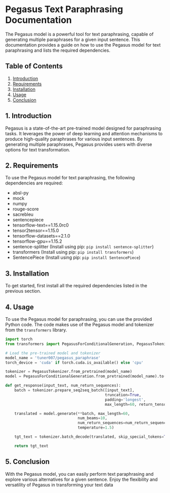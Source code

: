 # Pegasus Text Paraphrasing Documentation

The Pegasus model is a powerful tool for text paraphrasing, capable of generating multiple paraphrases for a given input sentence. This documentation provides a guide on how to use the Pegasus model for text paraphrasing and lists the required dependencies.

## Table of Contents

1. [Introduction](#introduction)
2. [Requirements](#requirements)
3. [Installation](#installation)
4. [Usage](#usage)
5. [Conclusion](#conclusion)

## 1. Introduction

Pegasus is a state-of-the-art pre-trained model designed for paraphrasing tasks. It leverages the power of deep learning and attention mechanisms to produce high-quality paraphrases for various input sentences. By generating multiple paraphrases, Pegasus provides users with diverse options for text transformation.

## 2. Requirements

To use the Pegasus model for text paraphrasing, the following dependencies are required:

- absl-py
- mock
- numpy
- rouge-score
- sacrebleu
- sentencepiece
- tensorflow-text==1.15.0rc0
- tensor2tensor==1.15.0
- tensorflow-datasets==2.1.0
- tensorflow-gpu==1.15.2
- sentence-splitter (Install using pip: `pip install sentence-splitter`)
- transformers (Install using pip: `pip install transformers`)
- SentencePiece (Install using pip: `pip install SentencePiece`)

## 3. Installation

To get started, first install all the required dependencies listed in the previous section.

## 4. Usage

To use the Pegasus model for paraphrasing, you can use the provided Python code. The code makes use of the Pegasus model and tokenizer from the `transformers` library.

```python
import torch
from transformers import PegasusForConditionalGeneration, PegasusTokenizer

# Load the pre-trained model and tokenizer
model_name = 'tuner007/pegasus_paraphrase'
torch_device = 'cuda' if torch.cuda.is_available() else 'cpu'

tokenizer = PegasusTokenizer.from_pretrained(model_name)
model = PegasusForConditionalGeneration.from_pretrained(model_name).to(torch_device)

def get_response(input_text, num_return_sequences):
    batch = tokenizer.prepare_seq2seq_batch([input_text],
                                            truncation=True,
                                            padding='longest',
                                            max_length=60, return_tensors="pt").to(torch_device)

    translated = model.generate(**batch, max_length=60,
                                num_beams=10, 
                                num_return_sequences=num_return_sequences, 
                                temperature=1.5)

    tgt_text = tokenizer.batch_decode(translated, skip_special_tokens=True)

    return tgt_text
```


## 5. Conclusion
With the Pegasus model, you can easily perform text paraphrasing and explore various alternatives for a given sentence. Enjoy the flexibility and versatility of Pegasus in transforming your text data
